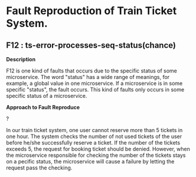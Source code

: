 # Fault Reproduction of Train Ticket System.
## F12 : ts-error-processes-seq-status(chance)

**Description**

F12 is one kind of faults that occurs due to the specific status of some microservice.
The word "status" has a wide range of meanings, for example, a global value in one microservice.
If a microservice is in some specific "status", the fault occurs. This kind of faults only occurs in 
some specific status of a microservice.

**Approach to Fault Reproduce**

?

In our train ticket system, one user cannot reserve more than 5 tickets in one hour. The system checks 
the number of not used tickets of the user before he/she successfully reserve a ticket. If the number of 
the tickets exceeds 5, the request for booking ticket should be denied. However, when the microservice
responsible for checking the number of the tickets stays on a pecific status, the microservice will cause
a failure by letting the request pass the checking.